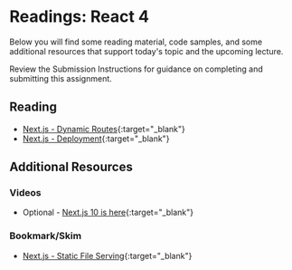 # Readings: React 4

Below you will find some reading material, code samples, and some additional resources that support today's topic and the upcoming lecture.

Review the Submission Instructions for guidance on completing and submitting this assignment.

## Reading

- [Next.js - Dynamic Routes](https://nextjs.org/learn/basics/dynamic-routes){:target="_blank"}
- [Next.js - Deployment](https://nextjs.org/learn/basics/deploying-nextjs-app){:target="_blank"}

## Additional Resources

### Videos

- Optional - [Next.js 10 is here](https://www.youtube.com/watch?v=JWCS5IdECVI){:target="_blank"}

### Bookmark/Skim

- [Next.js - Static File Serving](https://nextjs.org/docs/basic-features/static-file-serving){:target="_blank"}
